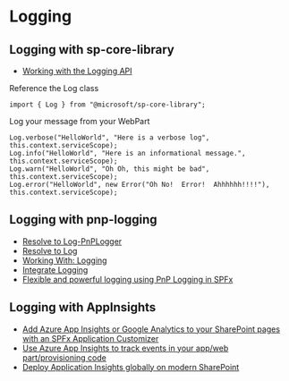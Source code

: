 # Logging

## Logging with sp-core-library

- [Working with the Logging API](https://github.com/SharePoint/sp-dev-docs/wiki/Working-with-the-Logging-API)

Reference the Log class

```tsx
import { Log } from "@microsoft/sp-core-library";
```

Log your message from your WebPart

```tsx
Log.verbose("HelloWorld", "Here is a verbose log", this.context.serviceScope);
Log.info("HelloWorld", "Here is an informational message.", this.context.serviceScope);
Log.warn("HelloWorld", "Oh Oh, this might be bad", this.context.serviceScope);
Log.error("HelloWorld", new Error("Oh No!  Error!  Ahhhhhh!!!!"), this.context.serviceScope);
```

## Logging with pnp-logging

- [Resolve to Log-PnPLogger](https://github.com/juliemturner/Public-Samples/blob/master/PnPLogger)
- [Resolve to Log](https://julieturner.net/2018/12/resolve-to-log/)
- [Working With: Logging](https://github.com/SharePoint/PnP-JS-Core/wiki/Working-With:-Logging)
- [Integrate Logging](https://blog.josequinto.com/2017/04/30/how-to-integrate-pnp-js-core-and-sharepoint-framework-logging-systems/#Integrate-Logging)
- [Flexible and powerful logging using PnP Logging in SPFx](https://techcommunity.microsoft.com/t5/microsoft-365-pnp-blog/flexible-and-powerful-logging-using-pnp-logging-in-spfx/ba-p/2655701)

## Logging with AppInsights

- [Add Azure App Insights or Google Analytics to your SharePoint pages with an SPFx Application Customizer](https://www.sharepointnutsandbolts.com/2017/08/SPFx-App-Insights.html)
- [Use Azure App Insights to track events in your app/web part/provisioning code](https://www.sharepointnutsandbolts.com/2017/09/App-Insights-for-SPFx-and-provisioning.html)
- [Deploy Application Insights globally on modern SharePoint](https://sharepoint.handsontek.net/2019/02/23/deploy-application-insights-globally-on-modern-sharepoint/)
